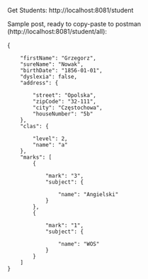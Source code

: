 Get Students: http://localhost:8081/student

Sample post, ready to copy-paste to postman (http://localhost:8081/student/all):

{
        
        "firstName": "Grzegorz",
        "sureName": "Nowak",
        "birthDate": "1856-01-01",
        "dyslexia": false,
        "address": {
            
            "street": "Opolska",
            "zipCode": "32-111",
            "city": "Częstochowa",
            "houseNumber": "5b"
        },
        "clas": {
            
            "level": 2,
            "name": "a"
        },
        "marks": [
            {
                
                "mark": "3",
                "subject": {
                    
                    "name": "Angielski"
                }
            },
            {
                
                "mark": "1",
                "subject": {
                    
                    "name": "WOS"
                }
            }
        ]
    }
